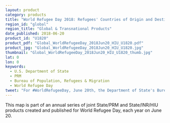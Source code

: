 ```yaml
---
layout: product
category: products
title: "World Refugee Day 2018: Refugees' Countries of Origin and Destination"
region_id: "global" 
region_title: "Global & Transnational Products" 
date_published: 2018-06-20
product_id: "U1820"
product_pdf: "Global_WorldRefugeeDay_2018Jun20_HIU_U1820.pdf"
product_jpg: "Global_WorldRefugeeDay_2018Jun20_HIU_U1820.jpg"
thumbnail: "Global_WorldRefugeeDay_2018Jun20_HIU_U1820_thumb.jpg"
lat: 0
lon: 0
keywords:
  - U.S. Department of State
  - PRM
  - Bureau of Population, Refugees & Migration
  - World Refugee Day
tweet: "For #WorldRefugeeDay, June 20th, the Department of State's Bureau of Population, Refugees, and Migration (@StatePRM) and Humanitarian Information Unit (@StateHIU) produced the following infographic to call attention to the world's 25.3 million refugees." 
---
```

This map is part of an annual series of joint State/PRM and State/INR/HIU products created and published for World Refugee Day, each year on June 20.  	
